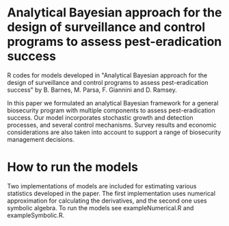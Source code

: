 # Analytical Bayesian approach for the design of surveillance and control programs to assess pest-eradication success
R codes for models developed in "Analytical Bayesian approach for the design of surveillance and control programs to assess pest-eradication success" 
by B. Barnes, M. Parsa, F. Giannini and D. Ramsey.

In this paper we formulated an analytical Bayesian framework for a general biosecurity program with multiple components to assess pest-eradication success. 
Our model incorporates stochastic growth and detection processes, and several control mechanisms. 
Survey results and economic considerations are also taken into account to support a range of biosecurity management decisions.

# How to run the models
Two implementations of models are included for estimating various statistics developed in the paper. The first implementation uses numerical approximation
for calculating the derivatives, and the second one uses symbolic algebra. To run the models see exampleNumerical.R and exampleSymbolic.R.

